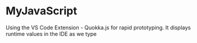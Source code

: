 # MyJavaScript

Using the VS Code Extension - Quokka.js for rapid prototyping. It displays runtime values in the IDE as we type
